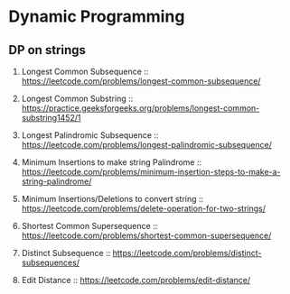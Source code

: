 # Dynamic Programming

## DP on strings

1. Longest Common Subsequence :: https://leetcode.com/problems/longest-common-subsequence/

2. Longest Common Substring :: https://practice.geeksforgeeks.org/problems/longest-common-substring1452/1

3. Longest Palindromic Subsequence :: https://leetcode.com/problems/longest-palindromic-subsequence/

4. Minimum Insertions to make string Palindrome :: https://leetcode.com/problems/minimum-insertion-steps-to-make-a-string-palindrome/

5. Minimum Insertions/Deletions to convert string :: https://leetcode.com/problems/delete-operation-for-two-strings/

6. Shortest Common Supersequence :: https://leetcode.com/problems/shortest-common-supersequence/

7. Distinct Subsequence :: https://leetcode.com/problems/distinct-subsequences/

8. Edit Distance :: https://leetcode.com/problems/edit-distance/
